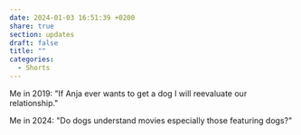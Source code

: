 ```yaml
---
date: 2024-01-03 16:51:39 +0200
share: true
section: updates
draft: false
title: ""
categories:
  - Shorts
---
```


Me in 2019: "If Anja ever wants to get a dog I will reevaluate our relationship."

Me in 2024: "Do dogs understand movies especially those featuring dogs?"
